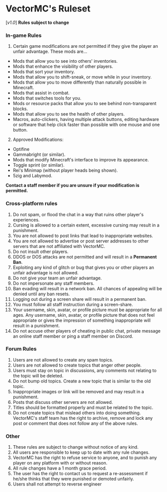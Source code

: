 # VectorMC's Ruleset
[_v1.0_]
**Rules subject to change**

### In-game Rules
1. Certain game modifications are not permitted if they give the player an unfair advantage. These mods are...
  * Mods that allow you to see into others' inventories.
  * Mods that enhance the visibility of other players.
  * Mods that sort your inventory.
  * Mods that allow you to shift-sneak, or move while in your inventory.
  * Mods that allow you to move differently than naturally possible in Minecraft.
  * Mods that assist in combat.
  * Mods that switches tools for you.
  * Mods or resource packs that allow you to see behind non-transparent blocks.
  * Mods that allow you to see the health of other players.
  * Macros, auto-clickers, having multiple attack buttons, editing hardware or software that help click faster than possible with one mouse and one button.
2. Approved Modifications:
  * Optifine
  * Gammabright (or similar).
  * Mods that modify Minecraft's interface to improve its appearance.
  * Toggle sprint (or similar).
  * Rei's Minimap (without player heads being shown).
  * 5zig and Labymod.
  
**Contact a staff member if you are unsure if your modification is permitted.**

### Cross-platform rules
1. Do not spam, or flood the chat in a way that ruins other player's experiences.
2. Cursing is allowed to a certain extent, excessive cursing may result in a punishment.
3. You are not allowed to post links that lead to inappropriate websites.
4. You are not allowed to advertise or post server addresses to other servers that are not affiliated with VectorMC.
5. Do not insult other players.
6. DDOS or DOS attacks are not permitted and will result in a **Permanent Ban**.
7. Exploiting any kind of glitch or bug that gives you or other players an unfair advantage is not allowed.
8. Do not give your team an unfair advantage.
9. Do not impersonate any staff members.
10. Ban evading will result in a network ban. All chances of appealing will be denied until any ban resets.
11. Logging out during a screen share will result in a permanent ban.
12. You must follow all staff instruction during a screen-share.
13. Your username, skin, avatar, or profile picture must be appropriate for all ages. Any username, skin, avatar, or profile picture that does not feel appropriate or gives the impression of something inappropriate will result in a punishment.
14. Do not accuse other players of cheating in public chat, private message an online staff member or ping a staff member on Discord.

### Forum Rules
1. Users are not allowed to create any spam topics.
2. Users are not allowed to create topics that anger other people.
3. Users must stay on topic in discussions, any comments not relating to the topic will be deleted.
4. Do not bump old topics. Create a new topic that is similar to the old topic.
5. Inappropriate images or link will be removed and may result in a punishment. 
6. Posts that discuss other servers are not allowed.
7. Titles should be formatted properly and must be related to the topic.
8. Do not create topics that mislead others into doing something.
VectorMC's staff team has the right to archive, remove and lock any post or comment that does not follow any of the above rules.

### Other
1. These rules are subject to change without notice of any kind.
2. All users are responsible to keep up to date with any rule changes.
3. VectorMC has the right to refuse service to anyone, and to punish any player on any platform with or without reason.
4. All rule changes have a 1 month grace period.
5. The user has the right to contact us to request a re-assessment if he/she thinks that they were punished or demoted unfairly.
6. Users shall not attempt to reverse engineer 